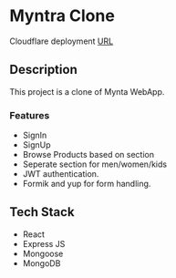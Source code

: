 # Myntra Clone

Cloudflare deployment [URL](https://myntra-clone-fe.pages.dev/)



## Description

This project is a clone of Mynta WebApp.

### Features

- SignIn
- SignUp
- Browse Products based on section
- Seperate section for men/women/kids
- JWT authentication.
- Formik and yup for form handling.
## Tech Stack

- React
- Express JS
- Mongoose
- MongoDB

